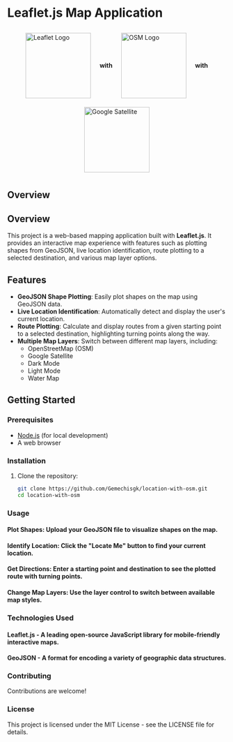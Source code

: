 
# Leaflet.js Map Application

<div style="display: flex; justify-content: center; align-items: center; flex-wrap: wrap;">
    <img src="https://leafletjs.com/docs/images/logo.png" alt="Leaflet Logo" style="width: 150px; height: auto; margin: 10px;">
    <h4 style="margin: 10px;">with</h4>
    <img src="https://www.openstreetmap.org/assets/osm_logo-4b074077c29e100f40ee64f5177886e36b570d4cc3ab10c7b263003d09642e3f.svg" alt="OSM Logo" style="width: 150px; height: auto; margin: 10px;">
    <h4 style="margin: 10px;">with</h4>
    <img src="https://upload.wikimedia.org/wikipedia/commons/thumb/e/e4/Google_Earth_icon.svg/180px-Google_Earth_icon.svg.png" alt="Google Satellite" style="width: 150px; height: auto; margin: 10px;">
</div>

## Overview
## Overview

This project is a web-based mapping application built with **Leaflet.js**. It provides an interactive map experience with features such as plotting shapes from GeoJSON, live location identification, route plotting to a selected destination, and various map layer options.

## Features

- **GeoJSON Shape Plotting**: Easily plot shapes on the map using GeoJSON data.
- **Live Location Identification**: Automatically detect and display the user's current location.
- **Route Plotting**: Calculate and display routes from a given starting point to a selected destination, highlighting turning points along the way.
- **Multiple Map Layers**: Switch between different map layers, including:
  - OpenStreetMap (OSM)
  - Google Satellite
  - Dark Mode
  - Light Mode
  - Water Map

## Getting Started

### Prerequisites

- [Node.js](https://nodejs.org/) (for local development)
- A web browser

### Installation

1. Clone the repository:
   ```bash
   git clone https://github.com/Gemechisgk/location-with-osm.git
   cd location-with-osm
### Usage
#### Plot Shapes: Upload your GeoJSON file to visualize shapes on the map.
#### Identify Location: Click the "Locate Me" button to find your current location.
#### Get Directions: Enter a starting point and destination to see the plotted route with turning points.
#### Change Map Layers: Use the layer control to switch between available map styles.
### Technologies Used
#### Leaflet.js - A leading open-source JavaScript library for mobile-friendly interactive maps.
#### GeoJSON - A format for encoding a variety of geographic data structures.
### Contributing
Contributions are welcome! 

### License
This project is licensed under the MIT License - see the LICENSE file for details.




